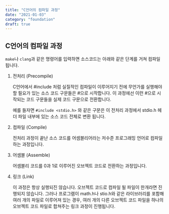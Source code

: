 ```yaml
---
title: "C언어의 컴파일 과정"
date: "2021-01-03"
category: "foundation"
draft: true
---
```


## C언어의 컴파일 과정

`make`나 `clang`과 같은 명령어를 입력하면 소스코드는 아래와 같은 단계를 거쳐 컴파일 됩니다.

1. 전처리 (Precompile)

   C언어에서 #include 처럼 실질적인 컴파일이 이루어지기 전에 무언가를 실행해야 할 필요가 있는 소스 코드 구문들은 #으로 시작합니다. 이 과정에선 이런 #으로 시작되는 코드 구문들을 실제 코드 구문으로 전환합니다.

   예를 들자면 `#include <stdio.h>` 와 같은 구문은 이 전처리 과정에서 stdio.h 헤더 파일 내부에 있는 소스 코드 전체로 변환 됩니다.

2. 컴파일 (Compile)

   전처리 과정이 끝난 소스 코드를 어셈블리어라는 저수준 프로그래밍 언어로 컴파일 하는 과정입니다.

3. 어셈블 (Assemble)

   어셈블리 코드를 0과 1로 이루어진 오브젝트 코드로 전환하는 과정입니다.

4. 링크 (Link)

   이 과정은 항상 실행되진 않습니다. 오브젝트 코드로 컴파일 될 파일이 한개라면 진행되지 않습니다. 그러나 프로그램이 math.h나 stio.h와 같은 라이브러리를 포함해 여러 개의 파일로 이루어져 있는 경우, 여러 개의 다른 오브젝트 코드 파일을 하나의 오브젝트 코드 파일로 합쳐주는 링크 과정이 진행됩니다.
